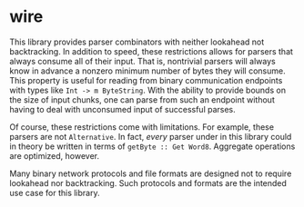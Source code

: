 # wire

This library provides parser combinators with neither lookahead not backtracking.
In addition to speed, these restrictions allows for parsers that always consume all of their input.
That is, nontrivial parsers will always know in advance a nonzero minimum number of bytes they will consume.
This property is useful for reading from binary communication endpoints with types like `Int -> m ByteString`.
With the ability to provide bounds on the size of input chunks, one can parse from such an endpoint without having to deal with unconsumed input of successful parses.

Of course, these restrictions come with limitations.
For example, these parsers are not `Alternative`.
In fact, *every* parser under in this library could in theory be written in terms of `getByte :: Get Word8`.
Aggregate operations are optimized, however.

Many binary network protocols and file formats are designed not to require lookahead nor backtracking.
Such protocols and formats are the intended use case for this library.

